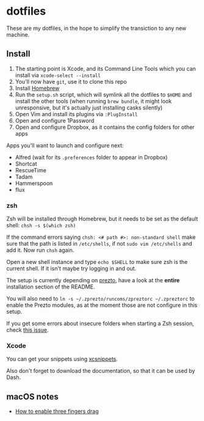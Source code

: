# dotfiles

These are my dotfiles, in the hope to simplify the transiction to any new machine.

## Install

1. The starting point is Xcode, and its Command Line Tools which you can install via `xcode-select --install`
1. You'll now have `git`, use it to clone this repo
1. Install [Homebrew](https://brew.sh/)
1. Run the `setup.sh` script, which will symlink all the dotfiles to `$HOME` and install the other tools (when running `brew bundle`, it might look unresponsive, but it's actually just installing casks silently)
1. Open Vim and install its plugins via `:PlugInstall`
1. Open and configure 1Password
1. Open and configure Dropbox, as it contains the config folders for other apps

Apps you'll want to launch and configure next:

- Alfred (wait for its `.preferences` folder to appear in Dropbox)
- Shortcat
- RescueTime
- Tadam
- Hammerspoon
- flux

### zsh

Zsh will be installed through Homebrew, but it needs to be set as the default shell: `chsh -s $(which zsh)`

If the command errors saying `chsh: <# path #>: non-standard shell` make sure that the path is listed in `/etc/shells`, if not `sudo vim /etc/shells` and add it. Now run `chsh` again.

Open a new shell instance and type `echo $SHELL` to make sure zsh is the current shell. If it isn't maybe try logging in and out.

The setup is currently depending on [prezto](https://github.com/sorin-ionescu/prezto), have a look at the **entire** installation section of the README.

You will also need to `ln -s ~/.zprezto/runcoms/zpreztorc ~/.zpreztorc` to enable the Prezto modules, as at the moment those are not configure in this setup.

If you get some errors about insecure folders when starting a Zsh session, check [this issue](https://github.com/zsh-users/zsh-completions/issues/433#issuecomment-608772809).

### Xcode

You can get your snippets using [xcsnippets](https://github.com/mokagio/xcsnippet).

Also don't forget to download the documentation, so that it can be used by Dash.

## macOS notes

- [How to enable three fingers drag](https://support.apple.com/en-au/HT204609)
